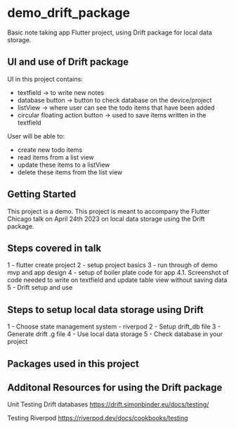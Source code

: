 # demo_drift_package

Basic note taking app Flutter project, using Drift package for local data storage.

## UI and use of Drift package 

UI in this project contains:
- textfield -> to write new notes
- database button -> button to check database on the device/project
- listView -> where user can see the todo items that have been added
- circular floating action button -> used to save items written in the textfield

User will be able to:
- create new todo items 
- read items from a list view 
- update these items to a listView
- delete these items from the list view

## Getting Started

This project is a demo. This project is meant to accompany the Flutter Chicago talk on April 24th 2023 on local data storage using the Drift package.

## Steps covered in talk 
1 -     flutter create project 
2 -     setup project basics
3 -     run through of demo mvp and app design
4 -     setup of boiler plate code for app
4.1.    Screenshot of code needed to write on textfield 
        and update table view without saving data 
5 -     Drift setup and use   

## Steps to setup local data storage using Drift
1 -     Choose state management system - riverpod
2 -     Setup drift_db file
3 -     Generate drift .g file 
4 -     Use local data storage 
5 -     Check database in your project 

## Packages used in this project 



## Additonal Resources for using the Drift package 

Unit Testing Drift databases 
https://drift.simonbinder.eu/docs/testing/

Testing Riverpod 
https://riverpod.dev/docs/cookbooks/testing

